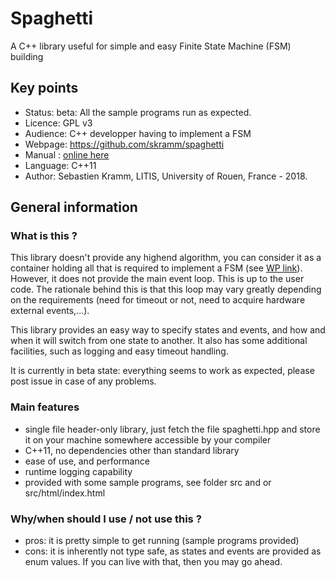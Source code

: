 # Spaghetti
A C++ library useful for simple and easy Finite State Machine (FSM) building

## Key points
- Status: beta: All the sample programs run as expected.
- Licence: GPL v3
- Audience: C++ developper having to implement a FSM
- Webpage: https://github.com/skramm/spaghetti
- Manual : [online here](docs/spaghetti_manual.md)
- Language: C++11
- Author: Sebastien Kramm, LITIS, University of Rouen, France - 2018.

## General information

### What is this ?
 This library doesn't provide any highend algorithm, you can consider it as a container holding all that is required to implement
 a FSM (see [WP link](https://en.wikipedia.org/wiki/Finite-state_machine)).
 However, it does not provide the main event loop. This is up to the user code.
 The rationale behind this is that this loop may vary greatly depending on the requirements
 (need for timeout or not, need to acquire hardware external events,...).

 This library provides an easy way to specify states and events, and how and when it will switch from one state to another.
 It also has some additional facilities, such as logging and easy timeout handling.

 It is currently in beta state: everything seems to work as expected, please post issue in case of any problems.

### Main features

 - single file header-only library, just fetch the file spaghetti.hpp and store it on your machine somewhere accessible by your compiler
 - C++11, no dependencies other than standard library
 - ease of use, and performance
 - runtime logging capability
 - provided with some sample programs, see folder src and or src/html/index.html

 ### Why/when should I use / not use this ?
  - pros: it is pretty simple to get running (sample programs provided)
  - cons: it is inherently not type safe, as states and events are provided as enum values.
  If you can live with that, then you may go ahead.




